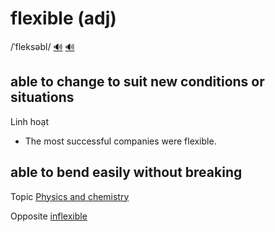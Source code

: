 # flexible (adj)

/ˈfleksəbl/ [🔊](https://www.oxfordlearnersdictionaries.com/media/english/uk_pron/f/fle/flexi/flexible__gb_3.mp3) [🔊](https://www.oxfordlearnersdictionaries.com/media/english/us_pron/f/fle/flexi/flexible__us_2.mp3)

## able to change to suit new conditions or situations

Linh hoạt

- The most successful companies were flexible.

## able to bend easily without breaking

Topic [Physics and chemistry](../topics/physics-and-chemistry.md#physics--chemistry)

Opposite [inflexible]()
